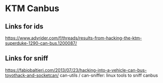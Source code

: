 # KTM Canbus

## Links for ids

https://www.advrider.com/f/threads/results-from-hacking-the-ktm-superduke-1290-can-bus.1200087/

## Links for sniff

https://fabiobaltieri.com/2013/07/23/hacking-into-a-vehicle-can-bus-toyothack-and-socketcan/
can-utils / can-sniffer: linux tools to sniff canbus
